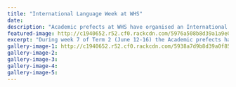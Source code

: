 ```yaml
---
title: "International Language Week at WHS"
date: 
description: "Academic prefects at WHS have organised an International Languages Week to celebrate all the different languages and cultures..."
featured-image: http://c1940652.r52.cf0.rackcdn.com/5976a508b8d39a1a9e000b1f/Canteen-Menu-for-Language-week-12-16-June.jpg
excerpt: "During week 7 of Term 2 (June 12-16) the Academic prefects have organised an International Languages Week to celebrate all the different languages and cultures that make up our extremely diverse community here at Whanganui High School!"
gallery-image-1: http://c1940652.r52.cf0.rackcdn.com/5938a7d9b8d39a0f850003e5/Int-Cultural-Festival-hoodies.jpeg
gallery-image-2: 
gallery-image-3: 
gallery-image-4: 
gallery-image-5: 
---
```

